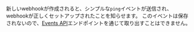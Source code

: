 新しいwebhookが作成されると、シンプルな`ping`イベントが送信され、webhookが正しくセットアップされたことを知らせます。 このイベントは保存されないので、[Events API](/rest/reference/activity#ping-a-repository-webhook)エンドポイントを通じて取り出すことはできません。
